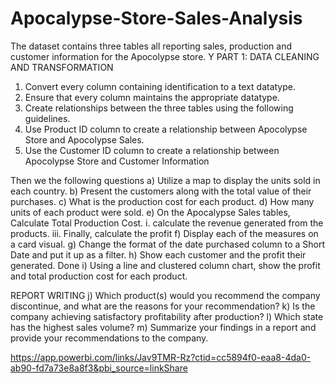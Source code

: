 # Apocalypse-Store-Sales-Analysis
  
The dataset contains three tables all reporting sales, production and customer information for the Apocolypse store. Y
PART 1: DATA CLEANING AND TRANSFORMATION
1.	Convert every column containing identification to a text datatype.
2.	Ensure that every column maintains the appropriate datatype.
3.	Create relationships between the three tables using the following guidelines.
4.	Use Product ID column to create a relationship between Apocolypse Store and  Apocolypse Sales.
5.	Use the Customer ID column to create a relationship between Apocolypse Store and Customer Information

   
Then we the following questions
a)	 Utilize a map to display the units sold in each country.
b)	Present the customers along with the total value of their purchases.
c)	What is the production cost for each product.
d)	 How many units of each product were sold.
e)	 On the Apocalypse Sales tables, Calculate Total Production Cost.
i.	calculate the revenue generated from the products.
iii. Finally, calculate the profit
f)	Display each of the measures on a card visual.
g)	Change the format of the date purchased column to a Short Date and put it up as a filter.
h)	Show each customer and the profit their generated. Done
i)	Using a line and clustered column chart, show the profit and total production cost for each product.

REPORT WRITING
j)	Which product(s) would you recommend the company discontinue, and what are the reasons for your recommendation?
k)	 Is the company achieving satisfactory profitability after production?
l)	 Which state has the highest sales volume? 
m)	 Summarize your findings in a report and provide your recommendations to the company. 

https://app.powerbi.com/links/Jav9TMR-Rz?ctid=cc5894f0-eaa8-4da0-ab90-fd7a73e8a8f3&pbi_source=linkShare


